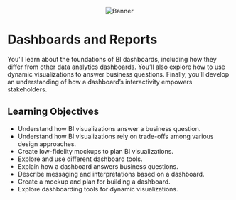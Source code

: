<p align="center">
<img src="https://github.com/CindCodes/Google-Business-Intelligence-Capstone/blob/main/Graphics/DashboardsBanner.png" alt="Banner" title="Dashboards and Reports">
</p>

# Dashboards and Reports
You’ll learn about the foundations of BI dashboards, including how they differ from other data analytics dashboards. You’ll also explore how to use dynamic visualizations to answer business questions. Finally, you’ll develop an understanding of how a dashboard’s interactivity empowers stakeholders.

## Learning Objectives
<ul>
  <li> Understand how BI visualizations answer a business question. </li>
  <li> Understand how BI visualizations rely on trade-offs among various design approaches. </li>
  <li> Create low-fidelity mockups to plan BI visualizations. </li>
  <li> Explore and use different dashboard tools. </li>
  <li> Explain how a dashboard answers business questions. </li>
  <li> Describe messaging and interpretations based on a dashboard. </li>
  <li> Create a mockup and plan for building a dashboard. </li>
  <li> Explore dashboarding tools for dynamic visualizations. </li>
</ul>
